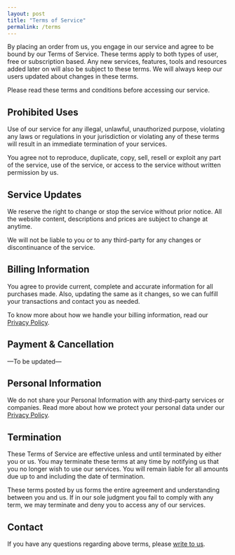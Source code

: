 ```yaml
---
layout: post
title: "Terms of Service"
permalink: /terms
---
```

By placing an order from us, you engage in our service and agree to be bound by our Terms of Service. These terms apply to both types of user, free or subscription based. Any new services, features, tools and resources added later on will also be subject to these terms. We will always keep our users updated about changes in these terms.

Please read these terms and conditions before accessing our service.

## Prohibited Uses

Use of our service for any illegal, unlawful, unauthorized purpose, violating any laws or regulations in your jurisdiction or violating any of these terms will result in an immediate termination of your services.

You agree not to reproduce, duplicate, copy, sell, resell or exploit any part of the service, use of the service, or access to the service without written permission by us.

## Service Updates

We reserve the right to change or stop the service without prior notice. All the website content, descriptions and prices are subject to change at anytime.

We will not be liable to you or to any third-party for any changes or discontinuance of the service.

## Billing Information

You agree to provide current, complete and accurate information for all purchases made. Also, updating the same as it changes, so we can fulfill your transactions and contact you as needed.

To know more about how we handle your billing information, read our [Privacy Policy](https://policies.notion.monster/privacy).

## Payment & Cancellation

—To be updated—

## Personal Information

We do not share your Personal Information with any third-party services or companies. Read more about how we protect your personal data under our [Privacy Policy](https://policies.notion.monster/privacy).

## Termination

These Terms of Service are effective unless and until terminated by either you or us. You may terminate these terms at any time by notifying us that you no longer wish to use our services. You will remain liable for all amounts due up to and including the date of termination.

These terms posted by us forms the entire agreement and understanding between you and us. If in our sole judgment you fail to comply with any term, we may terminate and deny you to access any of our services.

## Contact

If you have any questions regarding above terms, please [write to us](mailto:email@website.com).
